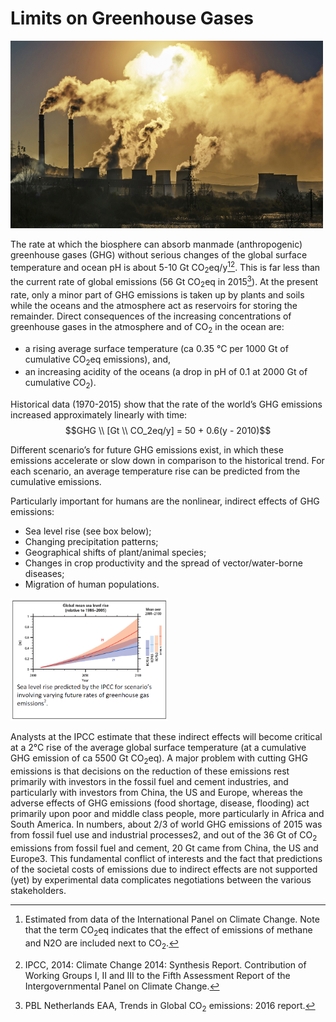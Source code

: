 

# Limits on Greenhouse Gases
<img src="Photo3.1.jpg" width="500" height="300">

The rate at which the biosphere can absorb manmade (anthropogenic) greenhouse gases (GHG) without
serious changes of the global surface temperature and ocean pH is about 5-10 Gt CO<sub>2</sub>eq/y[^1][^2]. This is far
less than the current rate of global emissions (56 Gt CO<sub>2</sub>eq in 2015[^3]). At the present rate, only a minor
part of GHG emissions is taken up by plants and soils while the oceans and the atmosphere act as
reservoirs for storing the remainder. Direct consequences of the increasing concentrations of
greenhouse gases in the atmosphere and of CO<sub>2</sub> in the ocean are:
* a rising average surface temperature (ca 0.35 °C per 1000 Gt of cumulative CO<sub>2</sub>eq emissions),
and,
* an increasing acidity of the oceans (a drop in pH of 0.1 at 2000 Gt of cumulative CO<sub>2</sub>).

Historical data (1970-2015) show that the rate of the world’s GHG emissions increased approximately linearly with time:
$$GHG \\ [Gt \\ CO_2eq/y] = 50 + 0.6(y - 2010)$$
 
Different scenario’s for future GHG emissions
exist, in which these emissions accelerate or
slow down in comparison to the historical trend.
For each scenario, an average temperature rise
can be predicted from the cumulative emissions.

Particularly important for humans are the nonlinear,
indirect effects of GHG emissions:
* Sea level rise (see box below);
* Changing precipitation patterns;
* Geographical shifts of plant/animal species;
* Changes in crop productivity and the spread
of vector/water-borne diseases;
* Migration of human populations.

<img src="Photo3.2.png" width="50%" height="50%">

Analysts at the IPCC estimate that these indirect effects will become critical at a 2°C rise of the average
global surface temperature (at a cumulative GHG emission of ca 5500 Gt CO<sub>2</sub>eq). A major problem
with cutting GHG emissions is that decisions on the reduction of these emissions rest primarily with
investors in the fossil fuel and cement industries, and particularly with investors from China, the US
and Europe, whereas the adverse effects of GHG emissions (food shortage, disease, flooding) act
primarily upon poor and middle class people, more particularly in Africa and South America. In
numbers, about 2/3 of world GHG emissions of 2015 was from fossil fuel use and industrial processes2,
and out of the 36 Gt of CO<sub>2</sub> emissions from fossil fuel and cement, 20 Gt came from China, the US and
Europe3. This fundamental conflict of interests and the fact that predictions of the societal costs of
emissions due to indirect effects are not supported (yet) by experimental data complicates negotiations
between the various stakeholders.

[^1]: Estimated from data of the International Panel on Climate Change. Note that the term CO<sub>2</sub>eq indicates that the effect of emissions of methane and N2O are included next to CO<sub>2</sub>.
[^2]: IPCC, 2014: Climate Change 2014: Synthesis Report. Contribution of Working Groups I, II and III to the Fifth Assessment Report of the Intergovernmental Panel on Climate Change.
[^3]: PBL Netherlands EAA, Trends in Global CO<sub>2</sub> emissions: 2016 report.
